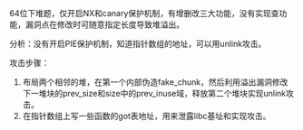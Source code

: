 64位下堆题，仅开启NX和canary保护机制，有增删改三大功能，没有实现查功能，漏洞点在修改时可随意指定长度导致堆溢出。

分析：没有开启PIE保护机制，知道指针数组的地址，可以用unlink攻击。

攻击步骤：
1. 布局两个相邻的堆，在第一个内部伪造fake_chunk，然后利用溢出漏洞修改下一堆块的prev_size和size中的prev_inuse域，释放第二个堆块实现unlink攻击。
2. 在指针数组上写一些函数的got表地址，用来泄露libc基址和实现攻击。

